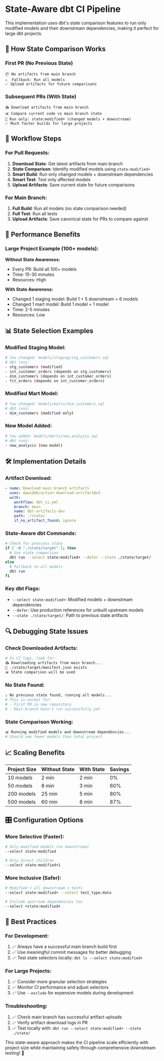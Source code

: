 # State-Aware dbt CI Pipeline

This implementation uses dbt's state comparison features to run only modified models and their downstream dependencies, making it perfect for large dbt projects.

## 🎯 **How State Comparison Works**

### **First PR (No Previous State)**
```
📦 No artifacts from main branch
⚠️  Fallback: Run all models
✅ Upload artifacts for future comparisons
```

### **Subsequent PRs (With State)**
```
📥 Download artifacts from main branch
📊 Compare current code vs main branch state
🎯 Run only: state:modified+ (changed models + downstream)
✅ Much faster builds for large projects
```

## 🔄 **Workflow Steps**

### **For Pull Requests:**
1. **Download State**: Get latest artifacts from main branch
2. **State Comparison**: Identify modified models using `state:modified+`
3. **Smart Build**: Run only changed models + downstream dependencies
4. **Smart Test**: Test only affected models
5. **Upload Artifacts**: Save current state for future comparisons

### **For Main Branch:**
1. **Full Build**: Run all models (no state comparison needed)
2. **Full Test**: Run all tests
3. **Upload Artifacts**: Save canonical state for PRs to compare against

## 🚀 **Performance Benefits**

### **Large Project Example (100+ models):**

**Without State Awareness:**
- Every PR: Build all 100+ models
- Time: 15-30 minutes
- Resources: High

**With State Awareness:**
- Changed 1 staging model: Build 1 + 5 downstream = 6 models
- Changed 1 mart model: Build 1 model = 1 model  
- Time: 2-5 minutes
- Resources: Low

## 📊 **State Selection Examples**

### **Modified Staging Model:**
```bash
# You changed: models/staging/stg_customers.sql
# dbt runs:
- stg_customers (modified)
- int_customer_orders (depends on stg_customers)  
- dim_customers (depends on int_customer_orders)
- fct_orders (depends on int_customer_orders)
```

### **Modified Mart Model:**
```bash  
# You changed: models/marts/dim_customers.sql
# dbt runs:
- dim_customers (modified only)
```

### **New Model Added:**
```bash
# You added: models/marts/new_analysis.sql
# dbt runs:
- new_analysis (new model)
```

## 🛠 **Implementation Details**

### **Artifact Download:**
```yaml
- name: Download main branch artifacts
  uses: dawidd6/action-download-artifact@v3
  with:
    workflow: dbt_ci.yml
    branch: main
    name: dbt-artifacts-dev
    path: ./state/
    if_no_artifact_found: ignore
```

### **State-Aware dbt Commands:**
```bash
# Check for previous state
if [ -d "./state/target" ]; then
  # Use state comparison
  dbt run --select state:modified+ --defer --state ./state/target/
else
  # Fallback to all models
  dbt run
fi
```

### **Key dbt Flags:**
- `--select state:modified+`: Modified models + downstream dependencies
- `--defer`: Use production references for unbuilt upstream models
- `--state ./state/target/`: Path to previous state artifacts

## 🔍 **Debugging State Issues**

### **Check Downloaded Artifacts:**
```bash
# In CI logs, look for:
📥 Downloading artifacts from main branch...
📂 ./state/target/manifest.json exists
📊 State comparison will be used
```

### **No State Found:**
```bash
⚠️ No previous state found, running all models...
# This is normal for:
# - First PR in new repository
# - Main branch hasn't run successfully yet
```

### **State Comparison Working:**
```bash
📊 Running modified models and downstream dependencies...
# Should see fewer models than total project
```

## 📈 **Scaling Benefits**

| Project Size | Without State | With State | Savings |
|-------------|---------------|------------|---------|
| 10 models   | 2 min        | 2 min      | 0%      |
| 50 models   | 8 min        | 3 min      | 60%     |
| 200 models  | 25 min       | 5 min      | 80%     |
| 500 models  | 60 min       | 8 min      | 87%     |

## 🎛 **Configuration Options**

### **More Selective (Faster):**
```bash
# Only modified models (no downstream)
--select state:modified

# Only direct children  
--select state:modified+1
```

### **More Inclusive (Safer):**
```bash
# Modified + all downstream + tests
--select state:modified+ --select test_type:data

# Include upstream dependencies too
--select +state:modified+
```

## 🚦 **Best Practices**

### **For Development:**
1. ✅ Always have a successful main branch build first
2. ✅ Use meaningful commit messages for better debugging
3. ✅ Test state selectors locally: `dbt ls --select state:modified+`

### **For Large Projects:**
1. ✅ Consider more granular selection strategies
2. ✅ Monitor CI performance and adjust selectors
3. ✅ Use `--exclude` for expensive models during development

### **Troubleshooting:**
1. ✅ Check main branch has successful artifact uploads
2. ✅ Verify artifact download logs in PR
3. ✅ Test locally with: `dbt run --select state:modified+ --state ./state/`

This state-aware approach makes the CI pipeline scale efficiently with project size while maintaining safety through comprehensive downstream testing! 🎯